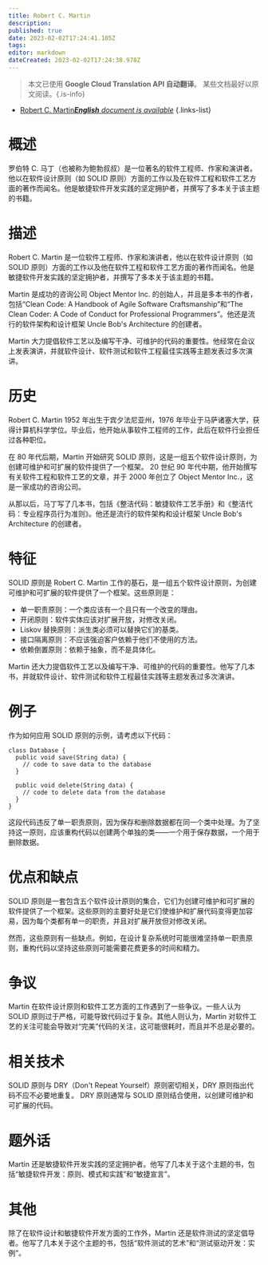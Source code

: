 ```yaml
---
title: Robert C. Martin
description: 
published: true
date: 2023-02-02T17:24:41.105Z
tags: 
editor: markdown
dateCreated: 2023-02-02T17:24:38.978Z
---
```


> 本文已使用 **Google Cloud Translation API 自动翻译**。
某些文档最好以原文阅读。{.is-info}



- [Robert C. Martin***English** document is available*](/en/Knowledge-base/Dictionary/robert-c-martin)
{.links-list}


# 概述
罗伯特 C. 马丁（也被称为鲍勃叔叔）是一位著名的软件工程师、作家和演讲者。他以在软件设计原则（如 SOLID 原则）方面的工作以及在软件工程和软件工艺方面的著作而闻名。他是敏捷软件开发实践的坚定拥护者，并撰写了多本关于该主题的书籍。

# 描述
Robert C. Martin 是一位软件工程师、作家和演讲者，他以在软件设计原则（如 SOLID 原则）方面的工作以及他在软件工程和软件工艺方面的著作而闻名。他是敏捷软件开发实践的坚定拥护者，并撰写了多本关于该主题的书籍。

Martin 是成功的咨询公司 Object Mentor Inc. 的创始人，并且是多本书的作者，包括“Clean Code: A Handbook of Agile Software Craftsmanship”和“The Clean Coder: A Code of Conduct for Professional Programmers”。他还是流行的软件架构和设计框架 Uncle Bob's Architecture 的创建者。

Martin 大力提倡软件工艺以及编写干净、可维护的代码的重要性。他经常在会议上发表演讲，并就软件设计、软件测试和软件工程最佳实践等主题发表过多次演讲。

# 历史
Robert C. Martin 1952 年出生于宾夕法尼亚州，1976 年毕业于马萨诸塞大学，获得计算机科学学位。毕业后，他开始从事软件工程师的工作，此后在软件行业担任过各种职位。

在 80 年代后期，Martin 开始研究 SOLID 原则，这是一组五个软件设计原则，为创建可维护和可扩展的软件提供了一个框架。 20 世纪 90 年代中期，他开始撰写有关软件工程和软件工艺的文章，并于 2000 年创立了 Object Mentor Inc.，这是一家成功的咨询公司。

从那以后，马丁写了几本书，包括《整洁代码：敏捷软件工艺手册》和《整洁代码：专业程序员行为准则》。他还是流行的软件架构和设计框架 Uncle Bob's Architecture 的创建者。

# 特征
SOLID 原则是 Robert C. Martin 工作的基石，是一组五个软件设计原则，为创建可维护和可扩展的软件提供了一个框架。这些原则是：

- 单一职责原则：一个类应该有一个且只有一个改变的理由。
- 开闭原则：软件实体应该对扩展开放，对修改关闭。
- Liskov 替换原则：派生类必须可以替换它们的基类。
- 接口隔离原则：不应该强迫客户依赖于他们不使用的方法。
- 依赖倒置原则：依赖于抽象，而不是具体化。

Martin 还大力提倡软件工艺以及编写干净、可维护的代码的重要性。他写了几本书，并就软件设计、软件测试和软件工程最佳实践等主题发表过多次演讲。

# 例子
作为如何应用 SOLID 原则的示例，请考虑以下代码：

```
class Database {
  public void save(String data) {
    // code to save data to the database
  }
 
  public void delete(String data) {
    // code to delete data from the database
  }
}
```

这段代码违反了单一职责原则，因为保存和删除数据都在同一个类中处理。为了坚持这一原则，应该重构代码以创建两个单独的类——一个用于保存数据，一个用于删除数据。

# 优点和缺点
SOLID 原则是一套包含五个软件设计原则的集合，它们为创建可维护和可扩展的软件提供了一个框架。这些原则的主要好处是它们使维护和扩展代码变得更加容易，因为每个类都有单一的职责，并且对扩展开放但对修改关闭。

然而，这些原则有一些缺点。例如，在设计复杂系统时可能很难坚持单一职责原则，重构代码以坚持这些原则可能需要花费更多的时间和精力。

# 争议
Martin 在软件设计原则和软件工艺方面的工作遇到了一些争议。一些人认为 SOLID 原则过于严格，可能导致代码过于复杂。其他人则认为，Martin 对软件工艺的关注可能会导致对“完美”代码的关注，这可能很耗时，而且并不总是必要的。

# 相关技术
SOLID 原则与 DRY（Don't Repeat Yourself）原则密切相关，DRY 原则指出代码不应不必要地重复。 DRY 原则通常与 SOLID 原则结合使用，以创建可维护和可扩展的代码。

# 题外话
Martin 还是敏捷软件开发实践的坚定拥护者。他写了几本关于这个主题的书，包括“敏捷软件开发：原则、模式和实践”和“敏捷宣言”。

# 其他
除了在软件设计和敏捷软件开发方面的工作外，Martin 还是软件测试的坚定倡导者。他写了几本关于这个主题的书，包括“软件测试的艺术”和“测试驱动开发：实例”。